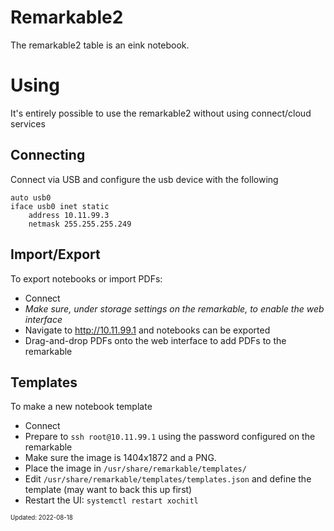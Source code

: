 Remarkable2
===

The remarkable2 table is an eink notebook.

# Using

It's entirely possible to use the remarkable2 without using connect/cloud services

## Connecting

Connect via USB and configure the usb device with the following

```
auto usb0
iface usb0 inet static
    address 10.11.99.3
    netmask 255.255.255.249
```

## Import/Export

To export notebooks or import PDFs:

- Connect
- _Make sure, under storage settings on the remarkable, to enable the web interface_
- Navigate to http://10.11.99.1 and notebooks can be exported
- Drag-and-drop PDFs onto the web interface to add PDFs to the remarkable

## Templates

To make a new notebook template

- Connect
- Prepare to `ssh root@10.11.99.1` using the password configured on the remarkable
- Make sure the image is 1404x1872 and a PNG.
- Place the image in `/usr/share/remarkable/templates/`
- Edit `/usr/share/remarkable/templates/templates.json` and define the template (may want to back this up first)
- Restart the UI: `systemctl restart xochitl`

<sub><sup>Updated: 2022-08-18</sup></sub>
